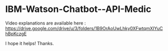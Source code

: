 # IBM-Watson-Chatbot--API-Medic


Video explanations are available here :
https://drive.google.com/drive/u/3/folders/1B9OrAoUwLhky0XFwtqmXIYuChBpKczgE

I hope it helps! Thanks.
